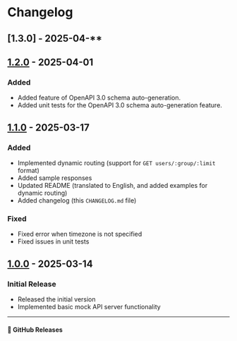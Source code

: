 # Changelog

## [1.3.0] - 2025-04-**


## [1.2.0] - 2025-04-01
### Added
- Added feature of OpenAPI 3.0 schema auto-generation.
- Added unit tests for the OpenAPI 3.0 schema auto-generation feature.

## [1.1.0] - 2025-03-17
### Added
- Implemented dynamic routing (support for `GET users/:group/:limit` format)
- Added sample responses
- Updated README (translated to English, and added examples for dynamic routing)
- Added changelog (this `CHANGELOG.md` file)

### Fixed
- Fixed error when timezone is not specified
- Fixed issues in unit tests

## [1.0.0] - 2025-03-14
### Initial Release
- Released the initial version
- Implemented basic mock API server functionality

---

#### 🔗 GitHub Releases
[1.2.0]: https://github.com/ka215/MockAPI-PHP/releases/tag/v1.2.0
[1.1.0]: https://github.com/ka215/MockAPI-PHP/releases/tag/v1.1.0  
[1.0.0]: https://github.com/ka215/MockAPI-PHP/releases/tag/v1.0.0  
